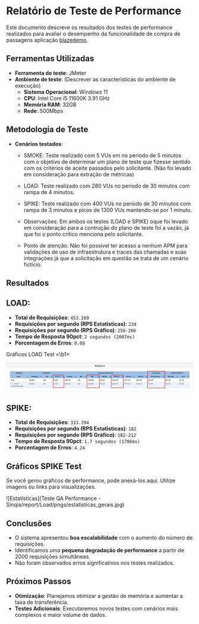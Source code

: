 # Relatório de Teste de Performance

Este documento descreve os resultados dos testes de performance realizados para avaliar o desempenho da funcionalidade de compra de passagens aplicação <a href="https://www.blazedemo.com/">blazedemo</a>.

## Ferramentas Utilizadas
- **Ferramenta de teste**: JMeter
- **Ambiente de teste**: (Descrever as características do ambiente de execução)
  - **Sistema Operacional**: Windows 11
  - **CPU**: Intel Core i5 11600K 3.91 GHz
  - **Memória RAM**: 32GB
  - **Rede**: 500Mbps
  
## Metodologia de Teste
- **Cenários testados**:
  - SMOKE: Teste realizado com 5 VUs em no periodo de 5 minutos com o objetivo de determinar um plano de teste que fizesse sentido com os critérios de aceite passados pelo solicitante. (Não foi levado em consideração para extração de métricas)
  - LOAD: Teste realizado com 280 VUs no periodo de 30 minutos com rampa de 4 minutos.
  - SPIKE: Teste realizado com 400 VUs no periodo de 30 minutos com rampa de 3 minutos e picos de 1300 VUs mantendo-se por 1 minuto.
  
  - Observações: Em ambos os testes (LOAD e SPIKE) oque foi levado em consideração para a contrução do plano de teste foi a vazão, já que foi o ponto critico menciona pelo solicitante.

  - Ponto de atenção: Não foi possivel ter acesso a nenhum APM para validações de uso de infraestrutura e traces das chamadas e suas integrações já que a solicitação em questão se trata de um cenário fictício.
  
## Resultados

## LOAD:
- **Total de Requisições**: `453.269`
- **Requisições por segundo (RPS Estatisticas)**: `234`
- **Requisições por segundo (RPS Gráfico)**: `256-266`
- **Tempo de Resposta 90pct**: `2 segundos (2007ms)`
- **Porcentagem de Erros**: `0.08`

<b1> Gráficos LOAD Test <\b1> 

<img src="Teste QA Performance - Sinqia/report/Load/pngs/estatisticas_gerais.jpg" />



## SPIKE:
- **Total de Requisições**: `333.394`
- **Requisições por segundo (RPS Estatisticas)**: `182`
- **Requisições por segundo (RPS Gráfico)**: `182-212`
- **Tempo de Resposta 90pct**: `1.7 segundos (1786ms)`
- **Porcentagem de Erros**: `4.24`

## Gráficos SPIKE Test
Se você gerou gráficos de performance, pode anexá-los aqui. Utilize imagens ou links para visualizações.

![Estatísticas](Teste QA Performance - Sinqia/report/Load/pngs/estatisticas_gerais.jpg)

## Conclusões
- O sistema apresentou **boa escalabilidade** com o aumento do número de requisições.
- Identificamos uma **pequena degradação de performance** a partir de 2000 requisições simultâneas.
- Não foram observados erros significativos nos testes realizados.

## Próximos Passos
- **Otimização**: Planejamos otimizar a gestão de memória e aumentar a taxa de transferência.
- **Testes Adicionais**: Executaremos novos testes com cenários mais complexos e maior volume de dados.

